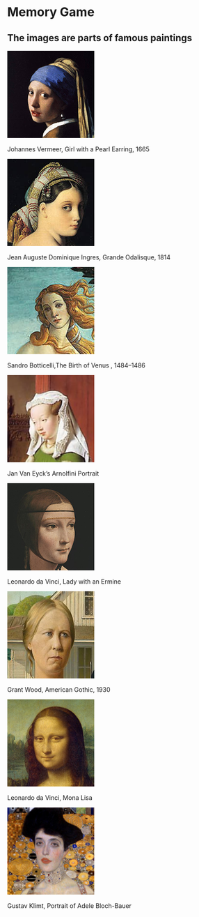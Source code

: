 # Memory Game

## The images are parts of famous paintings

![Girl with a Pearl Earring](/public/images/img01.png)

Johannes Vermeer, Girl with a Pearl Earring, 1665

![Grande Odalisque](/public/images/img02.png)

Jean Auguste Dominique Ingres, Grande Odalisque, 1814

![The Birth of Venus](/public/images/img03.png)

Sandro Botticelli,The Birth of Venus , 1484–1486

![Arnolfini Portrait](/public/images/img04.png)

Jan Van Eyck’s Arnolfini Portrait

![Lady with an Ermine](/public/images/img05.png)

Leonardo da Vinci, Lady with an Ermine

![American Gothic](/public/images/img06.png)

Grant Wood, American Gothic, 1930

![Mona Lisa](/public/images/img07.png)

Leonardo da Vinci, Mona Lisa

![Portrait of Adele Bloch-Bauer](/public/images/img08.png)

Gustav Klimt, Portrait of Adele Bloch-Bauer
